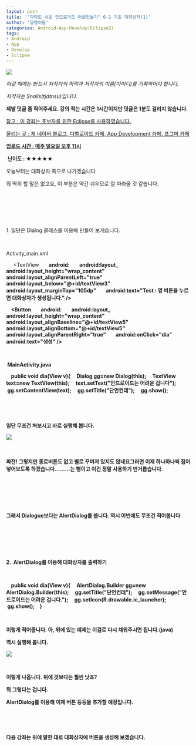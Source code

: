 ```yaml
---
layout: post
title: '"아마도 쉬운 안드로이드 어플만들기" 6-1 기초 대화상자(1)'
author: '달팽이들'
categories: Android-App-Develop(Eclipse2)
tags:
- Android
- App
- Develop
- Eclipse
---
```



<script> location.href='https://cafe.naver.com/develoid/303020' ; </script>

<p></p><p><img src="https://dthumb-phinf.pstatic.net/?src=%22http%3A%2F%2Fpostfiles3.naver.net%2F20130523_178%2Ftjdtnsu_1369283538974akCh1_JPEG%2Fand.jpg%3Ftype%3Dw2%22&amp;type=cafe_wa740"></p><p><i>퍼갈 때에는 반드시 저작자의 허락과 저작자의 이름(아이디)를 기록하어야 합니다.</i></p><p><i>저작자는 Snails(tjdtnsu)입니다.</i></p><p><strong>제발 덧글 좀 적어주세요. 강의 적는 시간은 1시간이지만 덧글은 1분도 걸리지 않습니다.</strong></p><p><u>참고 : 이 강좌는 초보자를 위한 Eclipse를 사용하였습니다.</u></p><p><u>올리는 곳 : 제 네이버 블로그, 디벨로이드 카페, App Development 카페, 프그머 카페</u></p><p><u><strong>업로드 시간 : 매주 일요일 오후 11시</strong></u><p></p><p>&nbsp;<strong>난이도 : ★★★★★</strong>&nbsp;</p><p></p><p>﻿﻿오늘부터는 대화상자 쪽으로 나가겠습니다</p><p>﻿뭐 딱히 할 말은 없고요,&nbsp;이 부분은 약간 쉬우므로 잘 따라올 것 같습니다.&nbsp;</p><p>﻿&nbsp;</p><p>﻿&nbsp;</p><p>﻿&nbsp;</p><p>1. 일단은 Dialog 클래스를 이용해 만들어 보게습니다.&nbsp;</p><p>﻿&nbsp;</p><p>﻿Activity_main.xml&nbsp;</p><p>﻿&nbsp;&nbsp;&nbsp;&nbsp; &lt;TextView<b>&nbsp;&nbsp;&nbsp;&nbsp;&nbsp;&nbsp;&nbsp; android:<b>&nbsp;&nbsp;&nbsp;&nbsp;&nbsp;&nbsp;&nbsp; android:layout_<b>&nbsp;&nbsp;&nbsp;&nbsp;&nbsp;&nbsp;&nbsp; android:layout_height="wrap_content"<b>&nbsp;&nbsp;&nbsp;&nbsp;&nbsp;&nbsp;&nbsp; android:layout_alignParentLeft="true"<b>&nbsp;&nbsp;&nbsp;&nbsp;&nbsp;&nbsp;&nbsp; android:layout_below="@+id/textView3"<b>&nbsp;&nbsp;&nbsp;&nbsp;&nbsp;&nbsp;&nbsp; android:layout_marginTop="105dp"<b>&nbsp;&nbsp;&nbsp;&nbsp;&nbsp;&nbsp;&nbsp; android:text="Test : 옆 버튼을 누르면 대화상자가 생성됩니다." /&gt;</p><p>&nbsp;&nbsp;&nbsp; &lt;Button<b>&nbsp;&nbsp;&nbsp;&nbsp;&nbsp;&nbsp;&nbsp; android:<b>&nbsp;&nbsp;&nbsp;&nbsp;&nbsp;&nbsp;&nbsp; android:layout_<b>&nbsp;&nbsp;&nbsp;&nbsp;&nbsp;&nbsp;&nbsp; android:layout_height="wrap_content"<b>&nbsp;&nbsp;&nbsp;&nbsp;&nbsp;&nbsp;&nbsp; android:layout_alignBaseline="@+id/textView5"<b>&nbsp;&nbsp;&nbsp;&nbsp;&nbsp;&nbsp;&nbsp; android:layout_alignBottom="@+id/textView5"<b>&nbsp;&nbsp;&nbsp;&nbsp;&nbsp;&nbsp;&nbsp; android:layout_alignParentRight="true"<b>&nbsp;&nbsp;&nbsp;&nbsp;&nbsp;&nbsp;&nbsp; android:onClick="dia"<b>&nbsp;&nbsp;&nbsp;&nbsp;&nbsp;&nbsp;&nbsp; android:text="생성" /&gt;&nbsp;</p><p>&nbsp;</p><p>﻿&nbsp;﻿MainActivity.java</p><p>&nbsp;&nbsp;&nbsp; public void dia(View v){<b>&nbsp;&nbsp;&nbsp; &nbsp;Dialog gg=new Dialog(this);<b>&nbsp;&nbsp;&nbsp; &nbsp;TextView text=new TextView(this);<b>&nbsp;&nbsp;&nbsp; &nbsp;text.setText("안드로이드는 어려운 겁니다");<b>&nbsp;&nbsp;&nbsp; &nbsp;gg.setContentView(text);<b>&nbsp;&nbsp;&nbsp; &nbsp;gg.setTitle("단언컨데");<b>&nbsp;&nbsp;&nbsp; &nbsp;gg.show();&nbsp;</p><p>&nbsp;</p><p>﻿&nbsp;&nbsp;</p><p>일단 무조건 쳐보시고 바로 실행해 봅니다.&nbsp;</p><p><img src="https://dthumb-phinf.pstatic.net/?src=%22http%3A%2F%2Fblogfiles.naver.net%2F20130901_35%2Ftjdtnsu_1378021266617nqsmf_PNG%2F%25C1%25A6%25B8%25F1_%25BE%25F8%25C0%25BD.png%22&amp;type=cafe_wa740">&nbsp;</p><p>﻿&nbsp;</p><p>짜잔! 그렇지만 종료버튼도 없고 별로 꾸며져 있지도 않네요<b>그러면 이제 하나하나씩 집어 넣어보도록 하겠습니다.........는 뻥이고 이건 정말 사용하기 번거롭습니다.</p>﻿</p>﻿<p></p><p>&nbsp;</p><p>﻿그래서 Dialogue보다는 AlertDialog를 씁니다.&nbsp;역시 이번에도 무조건 적어봅니다&nbsp;</p><p>﻿&nbsp;</p><p>&nbsp;</p><p>﻿&nbsp;</p><p>2.﻿ ﻿&nbsp;AlertDialog를 이용해 대화상자를 출력하기</p><p>&nbsp;</p><p>&nbsp;&nbsp;&nbsp; public void dia(View v){<b>&nbsp;&nbsp;&nbsp; &nbsp;AlertDialog.Builder gg=new AlertDialog.Builder(this);<b>&nbsp;&nbsp;&nbsp; &nbsp;gg.setTitle("단언컨데");<b>&nbsp;&nbsp;&nbsp; &nbsp;gg.setMessage("안드로이드는 어려운 겁니다.");<b>&nbsp;&nbsp;&nbsp; &nbsp;gg.setIcon(R.drawable.ic_launcher);<b>&nbsp;&nbsp;&nbsp; &nbsp;gg.show();<b>&nbsp;&nbsp;&nbsp; }</p><p>﻿&nbsp;</p><p>﻿이렇게 적어줍니다. 아, 위에 있는 예제는 이걸로 다시 채워주시면 됩니다.(java)&nbsp;</p><p>역시 실행해 봅니다.﻿&nbsp;</p><p><img src="https://dthumb-phinf.pstatic.net/?src=%22http%3A%2F%2Fblogfiles.naver.net%2F20130901_284%2Ftjdtnsu_13780225446510IJLA_PNG%2F%25C1%25A6%25B8%25F1_%25BE%25F8%25C0%25BD.png%22&amp;type=cafe_wa740"></p><p>&nbsp;</p><p>이렇게 나옵니다. 위에 것보다는 훨씬 낫죠?&nbsp;</p><p>뭐 그렇다는 겁니다.&nbsp;</p><p>AlertDialog를 이용해 이제 버튼 등등을 추가할 예정입니다.&nbsp;</p><p>﻿&nbsp;</p><p>﻿&nbsp;</p><p>다음 강좌는 위에 말한 대로 대화상자에 버튼을 생성해 보겠습니다.﻿<b>﻿&nbsp;</p>
